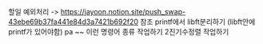 할일
예외처리 -> https://jayoon.notion.site/push_swap-43ebe69b37fa441e84d3a7421b692f20 참조
printf에서 libft분리하기 (libft안에 printf가 있어야함)
pa ~~ 이런 명령어 종류 작업하기
2진기수정렬 작업하기